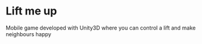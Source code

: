# Lift me up
Mobile game developed with Unity3D where you can control a lift and make neighbours happy
